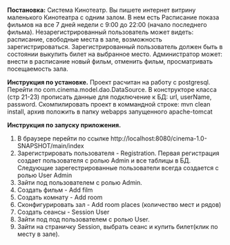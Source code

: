 **Постановка:**
Система Кинотеатр. Вы пишете интернет витрину маленького
Кинотеатра с одним залом. В нем есть Расписание показа фильмов на все 7
дней недели с 9:00 до 22:00 (начало последнего фильма).
Незарегистрированный пользователь может видеть: расписание,
свободные места в зале, возможность зарегистрироваться.
Зарегистрированный пользователь должен быть в состоянии выкупить
билет на выбранное место. Администратор может: внести в расписание
новый фильм, отменить фильм, просматривать посещаемость зала.

**Инструкция по установке.**
Проект расчитан на работу с postgresql. 
Перейти по com.cinema.model.dao.DataSource. В конструкторе класса (стр 21-23)
прописать данные для подключение к БД: url, userName, password.
Скомпилировать проект в коммандной строке: mvn clean install, архив положить в папку webapps запущенного apache-tomcat

**Инструкция по запуску приложения.**
1. В браузере перейти по ссылке http://localhost:8080/cinema-1.0-SNAPSHOT/main/index
2. Зарегистрировать пользователя - Registration. Первая регистрация создает пользователя с ролью Admin и все таблицы в БД.
Следующие зарегестрированные пользователи всегда создается с ролью User
Admin
3. Зайти под пользователем с ролью Admin. 
4. Создать фильм - Add film
5. Создать комнату - Add room
6. Сконфигурировать зал - Add room places (количество мест и рядов)
7. Создать сеансы - Session
User
8. Зайти под под пользователем с ролью User.
9. Зайти на страничку Session, выбрать сеанс и купить билет(клик по месту в зале). 
